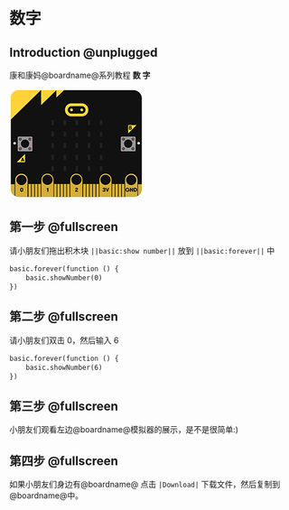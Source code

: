 # 数字

## Introduction @unplugged

康和康妈@boardname@系列教程 **数 字**

![你好](https://github.com/ihuanglei/pxt-ylwl-tutorials/blob/master/assets/number.gif?raw=true)

## 第一步 @fullscreen

请小朋友们拖出积木块 ``||basic:show number||`` 放到 ``||basic:forever||`` 中

```blocks
basic.forever(function () {
    basic.showNumber(0)
})
```

## 第二步 @fullscreen

请小朋友们双击 0，然后输入 6

```blocks
basic.forever(function () {
    basic.showNumber(6)
})
```

## 第三步 @fullscreen

小朋友们观看左边@boardname@模拟器的展示，是不是很简单:)

## 第四步 @fullscreen

如果小朋友们身边有@boardname@ 点击 ``|Download|`` 下载文件，然后复制到@boardname@中。
